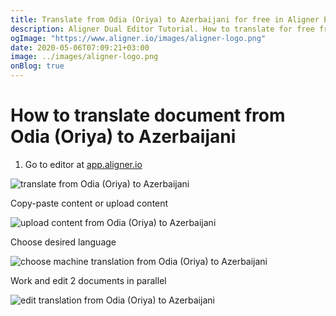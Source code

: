 ```yaml
---
title: Translate from Odia (Oriya) to Azerbaijani for free in Aligner Editor
description: Aligner Dual Editor Tutorial. How to translate for free from Odia (Oriya) to Azerbaijani. Aligner is multilingual document management platform. 
ogImage: "https://www.aligner.io/images/aligner-logo.png"
date: 2020-05-06T07:09:21+03:00
image: ../images/aligner-logo.png
onBlog: true
---
```


# How to translate document from Odia (Oriya) to Azerbaijani

1. Go to editor at [app.aligner.io](https://app.aligner.io "Aligner App web page")

![translate from Odia (Oriya) to Azerbaijani](../aligner-blank-editor.png "translate from Odia (Oriya) to Azerbaijani")

Copy-paste content or upload content

![upload content from Odia (Oriya) to Azerbaijani](../aligner-uploaded-document.png "upload content from Odia (Oriya) to Azerbaijani")

Choose desired language

![choose machine translation from Odia (Oriya) to Azerbaijani](../aligner-language-dropdown.png "choose machine translation from Odia (Oriya) to Azerbaijani")

Work and edit 2 documents in parallel

![edit translation from Odia (Oriya) to Azerbaijani](../aligner-double-sitded-editor.png "edit translation from Odia (Oriya) to Azerbaijani")

